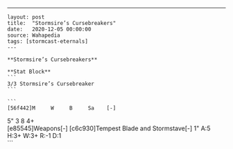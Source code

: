 ---
    layout: post
    title:  "Stormsire’s Cursebreakers"
    date:   2020-12-05 00:00:00
    source: Wahapedia
    tags: [stormcast-eternals]
    ---
    
    **Stormsire’s Cursebreakers**
    
    **Stat Block**
    ```
    3/3 Stormsire’s Cursebreaker
    ```
    
    ```
    [56f442]M     W     B     Sa    [-]
5"    3     8     4+    
[e85545]Weapons[-]
[c6c930]Tempest Blade and Stormstave[-]
1"     A:5    H:3+   W:3+   R:-1   D:1   
    ```
    
    
    